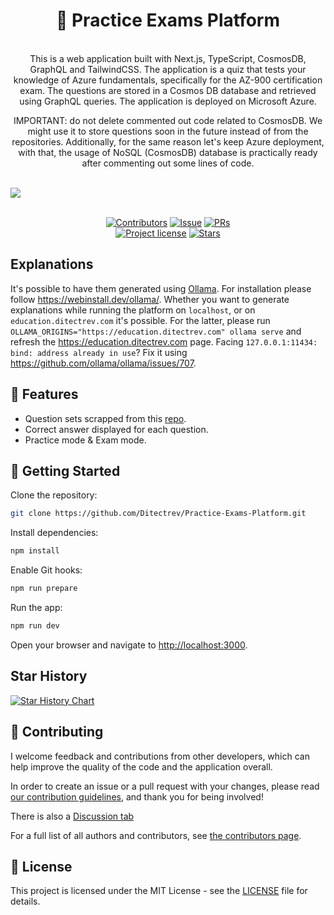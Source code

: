 <h1 align="center">🧪 Practice Exams Platform</h1>
<br />

<div align="center">
This is a web application built with Next.js, TypeScript, CosmosDB, GraphQL and TailwindCSS. The application is a quiz
that tests your knowledge of Azure fundamentals, specifically for the AZ-900 certification exam. The questions are
stored in a Cosmos DB database and retrieved using GraphQL queries. The application is deployed on Microsoft Azure.

IMPORTANT: do not delete commented out code related to CosmosDB. We might use it to store questions soon in the future instead of from the repositories. Additionally, for the same reason let's keep Azure deployment, with that, the usage of NoSQL (CosmosDB) database is practically ready after commenting out some lines of code.

</div>

<br />
<img src="ace.gif"/>

<div align="center">
<br />

[![Contributors](https://img.shields.io/github/contributors/Ditectrev/Practice-Exams-Platform?style=flat-square)](../../graphs/contributors)
[![Issue](https://img.shields.io/github/issues/Ditectrev/Practice-Exams-Platform?style=flat-square)](../../issues)
[![PRs](https://img.shields.io/github/issues-pr/Ditectrev/Practice-Exams-Platform?style=flat-square)](../../pulls)
<br>
[![Project license](https://img.shields.io/github/license/Ditectrev/Practice-Exams-Platform?style=flat-square)](LICENSE)
[![Stars](https://img.shields.io/github/stars/Ditectrev/Practice-Exams-Platform?style=flat-square)](../../Practice-Exams-Platform/stargazers)

</div>

## Explanations

It's possible to have them generated using [Ollama](https://ollama.com). For installation please follow https://webinstall.dev/ollama/. Whether you want to generate explanations while running the platform on `localhost`, or on `education.ditectrev.com` it's possible. For the latter, please run `OLLAMA_ORIGINS="https://education.ditectrev.com" ollama serve` and refresh the https://education.ditectrev.com page. Facing `127.0.0.1:11434: bind: address already in use`? Fix it using https://github.com/ollama/ollama/issues/707.

## 🌟 Features

- Question sets scrapped from this
  [repo](https://github.com/Ditectrev).
- Correct answer displayed for each question.
- Practice mode & Exam mode.

## 🌱 Getting Started

Clone the repository:

```bash
git clone https://github.com/Ditectrev/Practice-Exams-Platform.git
```

Install dependencies:

```bash
npm install
```

Enable Git hooks:

```bash
npm run prepare
```

Run the app:

```bash
npm run dev
```

Open your browser and navigate to [http://localhost:3000](http://localhost:3000).

## Star History

<a href="https://star-history.com/#Ditectrev/Practice-Exams-Platform&Date">
  <picture>
    <source media="(prefers-color-scheme: dark)" srcset="https://api.star-history.com/svg?repos=Ditectrev/Practice-Exams-Platform&type=Date&theme=dark" />
    <source media="(prefers-color-scheme: light)" srcset="https://api.star-history.com/svg?repos=Ditectrev/Practice-Exams-Platform&type=Date" />
    <img alt="Star History Chart" src="https://api.star-history.com/svg?repos=Ditectrev/Practice-Exams-Platform&type=Date" />
  </picture>
</a>

## 👥 Contributing

I welcome feedback and contributions from other developers, which can help improve the quality of the code and the
application overall.

In order to create an issue or a pull request with your changes, please read
[our contribution guidelines](CONTRIBUTING.md), and thank you for being involved!

There is also a [Discussion tab](../../discussions)

For a full list of all authors and contributors, see
[the contributors page](../../contributors).

## 📜 License

This project is licensed under the MIT License - see the [LICENSE](LICENSE) file for details.
